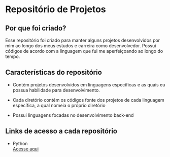 <h1>Repositório de Projetos</h1>
<p>
<h2>Por que foi criado?</h2>
<p>
Esse repositório foi criado para manter alguns projetos desenvolvidos por mim ao longo dos meus estudos e carreira como desenvolvedor. Possui códigos de acordo com a linguagem que fui me aperfeiçoando ao longo do tempo.
<p>
<h2>Características do repositório</h2>
<p>

- Contém projetos desenvolvidos em linguagens específicas e as quais eu possua habilidade para desenvolvimento.

- Cada diretório contém os códigos fonte dos projetos de cada linguagem específica, a qual nomeia o próprio diretório

- Possui linguagens focadas no desenvolvimento back-end

<h2>Links de acesso a cada repositório</h2>
<p>

- Python <br>
<a href="https://github.com/jpbarretodev/Projects/tree/main/python">Acesse aqui</a>
